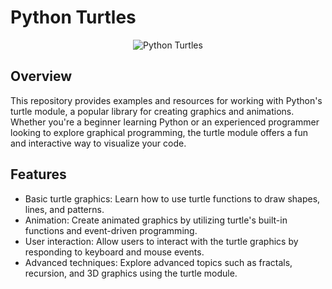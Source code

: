 # Python Turtles

<div align="center">
  <img src="https://i.stack.imgur.com/k7S43.gif" alt="Python Turtles" />
</div>


## Overview
This repository provides examples and resources for working with Python's turtle module, a popular library for creating graphics and animations. Whether you're a beginner learning Python or an experienced programmer looking to explore graphical programming, the turtle module offers a fun and interactive way to visualize your code.

## Features
- Basic turtle graphics: Learn how to use turtle functions to draw shapes, lines, and patterns.
- Animation: Create animated graphics by utilizing turtle's built-in functions and event-driven programming.
- User interaction: Allow users to interact with the turtle graphics by responding to keyboard and mouse events.
- Advanced techniques: Explore advanced topics such as fractals, recursion, and 3D graphics using the turtle module.
